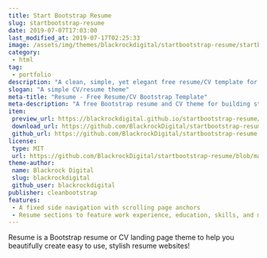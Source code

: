 ```yaml
---
title: Start Bootstrap Resume
slug: startbootstrap-resume
date: 2019-07-07T17:03:00
last_modified_at: 2019-07-17T02:25:33
image: /assets/img/themes/blackrockdigital/startbootstrap-resume/startbootstrap-resume-preview.jpg
category:
 - html
tag:
 - portfolio
description: "A clean, simple, yet elegant free resume/CV template for Bootstrap 4"
slogan: "A simple CV/resume theme"
meta-title: "Resume - Free Resume/CV Bootstrap Template"
meta-description: "A free Bootstrap resume and CV theme for building stylish webpages. All Start Bootstrap templates are free to download and open source."
item:
 preview_url: https://blackrockdigital.github.io/startbootstrap-resume/
 download_url: https://github.com/BlackrockDigital/startbootstrap-resume/archive/gh-pages.zip
 github_url: https://github.com/BlackrockDigital/startbootstrap-resume
license:
 type: MIT
 url: https://github.com/BlackrockDigital/startbootstrap-resume/blob/master/LICENSE
theme-author:
 name: Blackrock Digital
 slug: blackrockdigital
 github_user: blackrockdigital
publisher: cleanbootstrap
features:
 - A fixed side navigation with scrolling page anchors
 - Resume sections to feature work experience, education, skills, and more!
---
```

Resume is a Bootstrap resume or CV landing page theme to help you beautifully create easy to use, stylish resume websites!
